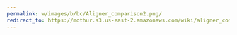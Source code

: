 ```yaml
---
permalink: w/images/b/bc/Aligner_comparison2.png/
redirect_to: https://mothur.s3.us-east-2.amazonaws.com/wiki/aligner_comparison2.png
---
```


